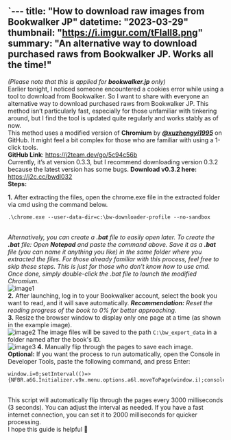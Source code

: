 `---
title: "How to download raw images from Bookwalker JP"
datetime: "2023-03-29"
thumbnail: "https://i.imgur.com/tFIall8.png"
summary: "An alternative way to download purchased raws from Bookwalker JP. Works all the time!"
---
_(Please note that this is applied for **bookwalker.jp** only)_
\
Earlier tonight, I noticed someone encountered a cookies error while using a tool to download from Bookwalker. So I want to share with everyone an alternative way to download purchased raws from Bookwalker JP. This method isn’t particularly fast, especially for those unfamiliar with tinkering around, but I find the tool is updated quite regularly and works stably as of now.
\
This method uses a modified version of **Chromium** by **_[@xuzhengyi1995](https://github.com/xuzhengyi1995)_** on GitHub. It might feel a bit complex for those who are familiar with using a 1-click tools.
\
**GitHub Link**: https://j2team.dev/go/5c94c56b
\
Currently, it’s at version 0.3.3, but I recommend downloading version 0.3.2 because the latest version has some bugs.
**Download v0.3.2 here:** https://j2c.cc/bwdl032
\
**Steps:**

**1.** After extracting the files, open the chrome.exe file in the extracted folder via cmd using the command below.

```
.\chrome.exe --user-data-dir=c:\bw-downloader-profile --no-sandbox
```
\
_Alternatively, you can create a **.bat** file to easily open later.
To create the **.bat** file:
Open **Notepad** and paste the command above.
Save it as a **.bat** file (you can name it anything you like) in the same folder where you extracted the files.
For those already familiar with this process, feel free to skip these steps. This is just for those who don’t know how to use cmd. Once done, simply double-click the .bat file to launch the modified Chromium._
\
![image1](https://i.imgur.com/Mygqy8u.png)
\
**2.** After launching, log in to your Bookwalker account, select the book you want to read, and it will save automatically.
_**Recommendation:** Reset the reading progress of the book to 0% for better approaching._
\
**3.** Resize the browser window to display only one page at a time (as shown in the example image).
\
![image2](https://i.imgur.com/hAgD60h.png)
The image files will be saved to the path `C:\bw_export_data` in a folder named after the book's ID.
\
![image3](https://i.imgur.com/H56oqWn.png)
**4.** Manually flip through the pages to save each image.
\
**Optional:** If you want the process to run automatically, open the Console in Developer Tools, paste the following command, and press Enter:

```
window.i=0;setInterval(()=>{NFBR.a6G.Initializer.v9x.menu.options.a6l.moveToPage(window.i);console.log(window.i);window.i++;},3000)
```
\
This script will automatically flip through the pages every 3000 milliseconds (3 seconds). You can adjust the interval as needed. If you have a fast internet connection, you can set it to 2000 milliseconds for quicker processing.
\
I hope this guide is helpful 🙂